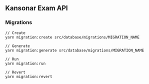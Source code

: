## Kansonar Exam API

### Migrations

```
// Create
yarn migration:create src/database/migrations/MIGRATION_NAME

// Generate
yarn migration:generate src/database/migrations/MIGRATION_NAME

// Run
yarn migration:run

// Revert
yarn migration:revert
```
